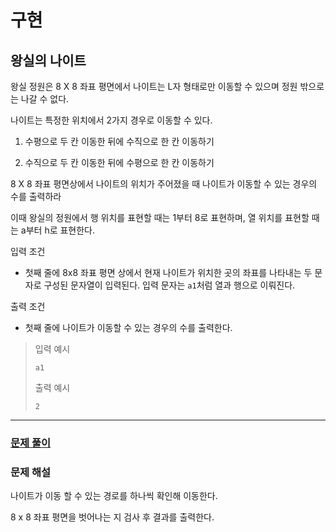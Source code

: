 # 구현

## 왕실의 나이트

왕실 정원은 8 X 8 좌표 평면에서 나이트는 L자 형태로만 이동할 수 있으며 정원 밖으로는 나갈 수 없다.

나이트는 특정한 위치에서 2가지 경우로 이동할 수 있다.

1. 수평으로 두 칸 이동한 뒤에 수직으로 한 칸 이동하기

2. 수직으로 두 칸 이동한 뒤에 수평으로 한 칸 이동하기

8 X 8  좌표 평면상에서 나이트의 위치가 주어졌을 때 나이트가 이동할 수 있는 경우의 수를 출력하라

이때 왕실의 정원에서 행 위치를 표현할 때는 1부터 8로 표현하며, 
열 위치를 표현할 때는 a부터 h로 표현한다.

입력 조건

- 첫째 줄에 8x8 좌표 평면 상에서 현재 나이트가 위치한 곳의 좌표를 나타내는 두 문자로 구성된 문자열이 입력된다.
입력 문자는 `a1`처럼 열과 행으로 이뤄진다.
  
출력 조건

- 첫째 줄에 나이트가 이동할 수 있는 경우의 수를 출력한다.

> 입력 예시 
> 
> `a1`
> 
> 출력 예시
> 
> `2`

---

### [문제 풀이](./4-1.py)

### 문제 해설

나이트가 이동 할 수 있는 경로를 하나씩 확인해 이동한다.

8 x 8 좌표 평면을 벗어나는 지 검사 후 결과를 출력한다.
